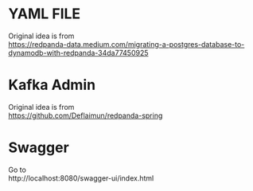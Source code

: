 # YAML FILE
Original idea is from  
https://redpanda-data.medium.com/migrating-a-postgres-database-to-dynamodb-with-redpanda-34da77450925

# Kafka Admin
Original idea is from  
https://github.com/Deflaimun/redpanda-spring

# Swagger
Go to  
http://localhost:8080/swagger-ui/index.html
